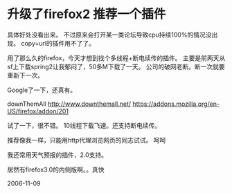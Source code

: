 # 升级了firefox2 推荐一个插件

具体好处没看出来。
不过原来会打开某一类论坛导致cpu持续100%的情况没出现。
copy+url的插件用不了了。

用了那么久的firefox，今天才想到找个多线程+断电续传的插件。
主要是前两天从sf上下载spring2让我郁闷了，50多M下载了一天。
公司的破网老断。断一次就要重新下一次。

Google了一下，还真有。

downThemAll
http://www.downthemall.net/
https://addons.mozilla.org/en-US/firefox/addon/201

试了一下，很不错。
10线程下载飞速。还支持断电续传。

推荐像我一样，只能用http代理浏览网页的同志试试。
呵呵

我还常用天气预报的插件，2.0支持。

居然有firefox3.0的内侧版啊。。真快

2006-11-09